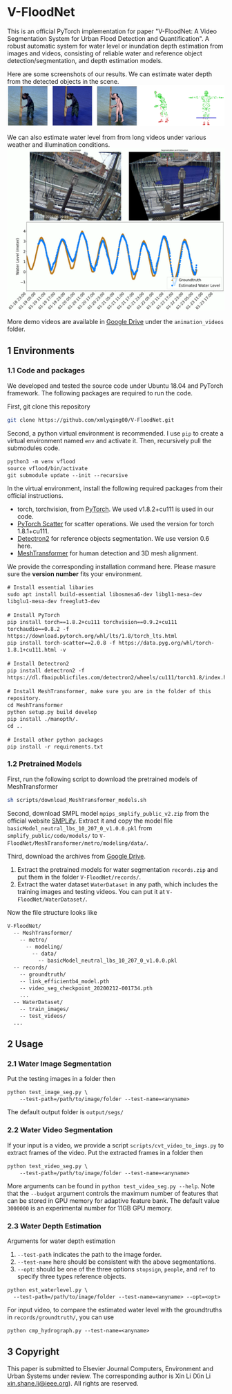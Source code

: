 # V-FloodNet

This is an official PyTorch implementation for paper "V-FloodNet: A Video Segmentation System for Urban Flood Detection and Quantification". A robust automatic system for water level or inundation depth estimation from images and videos, consisting of reliable
water and reference object detection/segmentation, and depth estimation models. 

Here are some screenshots of our results. We can estimate water depth from the detected objects in the scene.
![](assets/screenshot_people.png)

We can also estimate water level from from long videos under various weather and illumination conditions.
![](assets/screenshot_video.png)

More demo videos are available in [Google Drive](https://drive.google.com/drive/folders/1DURwcb_qhBeWYznTrpJ-7yGJTHxm7pxC?usp=sharing) under the `animation_videos` folder.

## 1 Environments

### 1.1 Code and packages
We developed and tested the source code under Ubuntu 18.04 and PyTorch framework. 
The following packages are required to run the code.

First, git clone this repository
```bash
git clone https://github.com/xmlyqing00/V-FloodNet.git
```

Second, a python virtual environment is recommended. 
I use `pip` to create a virtual environment named `env` and activate it.
Then, recursively pull the submodules code.

```shell
python3 -m venv vflood
source vflood/bin/activate
git submodule update --init --recursive
```

In the virtual environment, install the following required packages from their official instructions.

- torch, torchvision, from [PyTorch](https://pytorch.org). We used v1.8.2+cu111 is used in our code. 
- [PyTorch Scatter](https://github.com/rusty1s/pytorch_scatter) for scatter operations. We used the version for torch 1.8.1+cu111. 
- [Detectron2](https://github.com/facebookresearch/detectron2) for reference objects segmentation. We use version 0.6 here.
- [MeshTransformer](https://github.com/microsoft/MeshTransformer) for human detection and 3D mesh alignment.

We provide the corresponding installation command here. Please masure sure the **version number** fits your environment. 

```shell
# Install essential libaries
sudo apt install build-essential libosmesa6-dev libgl1-mesa-dev libglu1-mesa-dev freeglut3-dev

# Install PyTorch
pip install torch==1.8.2+cu111 torchvision==0.9.2+cu111 torchaudio==0.8.2 -f https://download.pytorch.org/whl/lts/1.8/torch_lts.html
pip install torch-scatter==2.0.8 -f https://data.pyg.org/whl/torch-1.8.1+cu111.html -v

# Install Detectron2
pip install detectron2 -f https://dl.fbaipublicfiles.com/detectron2/wheels/cu111/torch1.8/index.html

# Install MeshTransformer, make sure you are in the folder of this repository.
cd MeshTransformer
python setup.py build develop
pip install ./manopth/.
cd ..

# Install other python packages
pip install -r requirements.txt
```


### 1.2 Pretrained Models

First, run the following script to download the pretrained models of MeshTransformer
```bash
sh scripts/download_MeshTransformer_models.sh
```

Second, download SMPL model `mpips_smplify_public_v2.zip` from the official website [SMPLify](http://smplify.is.tue.mpg.de/). Extract it and copy the model file `basicModel_neutral_lbs_10_207_0_v1.0.0.pkl` from `smplify_public/code/models/` to `V-FloodNet/MeshTransformer/metro/modeling/data/`.

Third, download the archives from [Google Drive](https://drive.google.com/drive/folders/1DURwcb_qhBeWYznTrpJ-7yGJTHxm7pxC?usp=sharing).
1. Extract the pretrained models for water segmentation `records.zip` and put them in the folder `V-FloodNet/records/`. 
2. Extract the water dataset `WaterDataset` in any path, which includes the training images and testing videos. You can put it at `V-FloodNet/WaterDataset/`.

Now the file structure looks like
```
V-FloodNet/
  -- MeshTransformer/
    -- metro/
      -- modeling/
        -- data/
          -- basicModel_neutral_lbs_10_207_0_v1.0.0.pkl
  -- records/
    -- groundtruth/
    -- link_efficientb4_model.pth
    -- video_seg_checkpoint_20200212-001734.pth
    ...
  -- WaterDataset/
    -- train_images/
    -- test_videos/
  ...
```


## 2 Usage

### 2.1 Water Image Segmentation
Put the testing images in a folder then
```shell
python test_image_seg.py \
    --test-path=/path/to/image/folder --test-name=<anyname>
```
The default output folder is `output/segs/`

### 2.2 Water Video Segmentation
If your input is a video, we provide a script `scripts/cvt_video_to_imgs.py` to extract frames of the video.
Put the extracted frames in a folder then
```shell
python test_video_seg.py \
    --test-path=/path/to/image/folder --test-name=<anyname>
```

More arguments can be found in `python test_video_seg.py --help`.
Note that the `--budget` argument controls the maximum number of features that can be stored in GPU memory for adaptive feature bank. The default value `3000000` is an experimental number for 11GB GPU memory.

### 2.3 Water Depth Estimation

Arguments for water depth estimation

1. `--test-path` indicates the path to the image forder.
2. `--test-name` here should be consistent with the above segmentations.
3. `--opt`: should be one of the three options `stopsign`, `people`, and `ref` to specify three types reference objects. 
```shell
python est_waterlevel.py \
  --test-path=/path/to/image/folder --test-name=<anyname> --opt=<opt>
```

For input video, to compare the estimated water level with the groundtruths in `records/groundtruth/`, you can use 
```shell
python cmp_hydrograph.py --test-name=<anyname>
```

## 3 Copyright
This paper is submitted to Elsevier Journal Computers, Environment and Urban Systems under review. The corresponding author is Xin Li (Xin Li <xin.shane.li@ieee.org>).  All rights are reserved.
